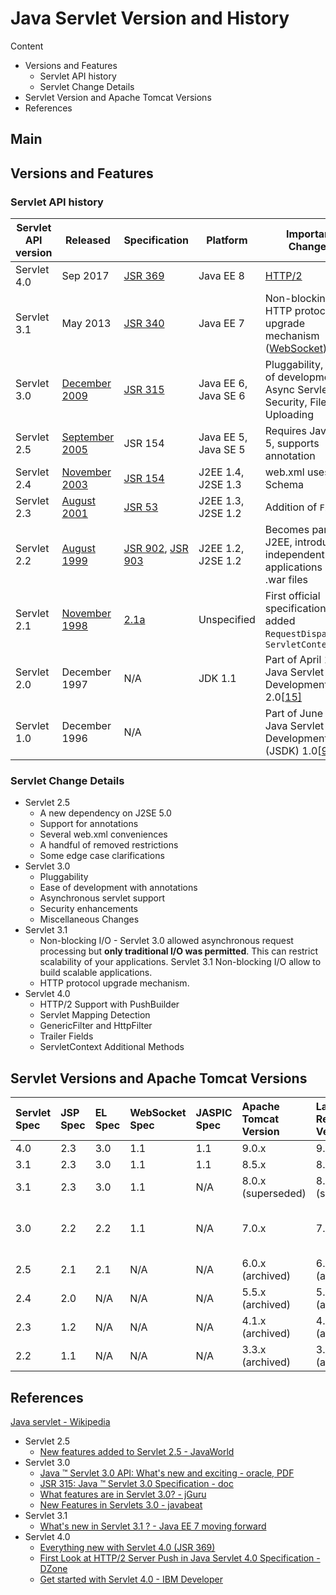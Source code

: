 # Java Servlet Version and History

Content

- Versions and Features
  - Servlet API history
  - Servlet Change Details
- Servlet Version and Apache Tomcat Versions
- References

## Main

## Versions and Features

### Servlet API history

| Servlet API version | Released                                                     | Specification                                                | Platform             | Important Changes                                            |
| ------------------- | ------------------------------------------------------------ | ------------------------------------------------------------ | -------------------- | ------------------------------------------------------------ |
| Servlet 4.0         | Sep 2017                                                     | [JSR 369](https://jcp.org/en/jsr/detail?id=369)              | Java EE 8            | [HTTP/2](https://en.wikipedia.org/wiki/HTTP/2)               |
| Servlet 3.1         | May 2013                                                     | [JSR 340](https://jcp.org/en/jsr/detail?id=340)              | Java EE 7            | Non-blocking I/O, HTTP protocol upgrade mechanism ([WebSocket](https://en.wikipedia.org/wiki/WebSocket))[[14\]](https://en.wikipedia.org/wiki/Java_servlet#cite_note-14) |
| Servlet 3.0         | [December 2009](http://www.javaworld.com/javaworld/jw-02-2009/jw-02-servlet3.html) | [JSR 315](https://jcp.org/en/jsr/detail?id=315)              | Java EE 6, Java SE 6 | Pluggability, Ease of development, Async Servlet, Security, File Uploading |
| Servlet 2.5         | [September 2005](http://www.javaworld.com/javaworld/jw-01-2006/jw-0102-servlet.html) | JSR 154                                                      | Java EE 5, Java SE 5 | Requires Java SE 5, supports annotation                      |
| Servlet 2.4         | [November 2003](http://www.javaworld.com/jw-03-2003/jw-0328-servlet.html) | [JSR 154](https://jcp.org/en/jsr/detail?id=154)              | J2EE 1.4, J2SE 1.3   | web.xml uses XML Schema                                      |
| Servlet 2.3         | [August 2001](http://www.javaworld.com/jw-01-2001/jw-0126-servletapi.html) | [JSR 53](https://jcp.org/en/jsr/detail?id=53)                | J2EE 1.3, J2SE 1.2   | Addition of `Filter`                                         |
| Servlet 2.2         | [August 1999](http://www.javaworld.com/jw-10-1999/jw-10-servletapi.html) | [JSR 902](https://jcp.org/en/jsr/detail?id=902), [JSR 903](https://jcp.org/en/jsr/detail?id=903) | J2EE 1.2, J2SE 1.2   | Becomes part of J2EE, introduced independent web applications in .war files |
| Servlet 2.1         | [November 1998](http://www.javaworld.com/jw-12-1998/jw-12-servletapi.html) | [2.1a](https://web.archive.org/web/20090611171402/http://java.sun.com/products/servlet/2.1/servlet-2.1.pdf) | Unspecified          | First official specification, added `RequestDispatcher`, `ServletContext` |
| Servlet 2.0         | December 1997                                                | N/A                                                          | JDK 1.1              | Part of April 1998 Java Servlet Development Kit 2.0[[15\]](https://en.wikipedia.org/wiki/Java_servlet#cite_note-15) |
| Servlet 1.0         | December 1996                                                | N/A                                                          |                      | Part of June 1997 Java Servlet Development Kit (JSDK) 1.0[[9\]](https://en.wikipedia.org/wiki/Java_servlet#cite_note-Hunter200003-9) |

### Servlet Change Details

- Servlet 2.5
  - A new dependency on J2SE 5.0
  - Support for annotations
  - Several web.xml conveniences
  - A handful of removed restrictions
  - Some edge case clarifications
- Servlet 3.0
  - Pluggability
  - Ease of development with annotations
  - Asynchronous servlet support
  - Security enhancements
  - Miscellaneous Changes
- Servlet 3.1
  - Non-blocking I/O - Servlet 3.0 allowed asynchronous request
    processing but **only traditional I/O was permitted**. This can
    restrict scalability of your applications. Servlet 3.1 Non-blocking I/O
    allow to build scalable applications.
  - HTTP protocol upgrade mechanism. 
- Servlet 4.0
  - HTTP/2 Support with PushBuilder
  - Servlet Mapping Detection
  - GenericFilter and HttpFilter
  - Trailer Fields
  - ServletContext Additional Methods

## Servlet Versions and Apache Tomcat Versions

| **Servlet Spec** | **JSP Spec** | **EL Spec** | **WebSocket Spec** | **JASPIC Spec** | **Apache Tomcat Version** | **Latest Released Version** | **Supported Java Versions**             |
| :--------------- | :----------- | :---------- | :----------------- | :-------------- | :------------------------ | :-------------------------- | :-------------------------------------- |
| 4.0              | 2.3          | 3.0         | 1.1                | 1.1             | 9.0.x                     | 9.0.31                      | 8 and later                             |
| 3.1              | 2.3          | 3.0         | 1.1                | 1.1             | 8.5.x                     | 8.5.51                      | 7 and later                             |
| 3.1              | 2.3          | 3.0         | 1.1                | N/A             | 8.0.x (superseded)        | 8.0.53 (superseded)         | 7 and later                             |
| 3.0              | 2.2          | 2.2         | 1.1                | N/A             | 7.0.x                     | 7.0.100                     | 6 and later (7 and later for WebSocket) |
| 2.5              | 2.1          | 2.1         | N/A                | N/A             | 6.0.x (archived)          | 6.0.53 (archived)           | 5 and later                             |
| 2.4              | 2.0          | N/A         | N/A                | N/A             | 5.5.x (archived)          | 5.5.36 (archived)           | 1.4 and later                           |
| 2.3              | 1.2          | N/A         | N/A                | N/A             | 4.1.x (archived)          | 4.1.40 (archived)           | 1.3 and later                           |
| 2.2              | 1.1          | N/A         | N/A                | N/A             | 3.3.x (archived)          | 3.3.2 (archived)            | 1.1 and later                           |

## References

[Java servlet - Wikipedia](https://en.wikipedia.org/wiki/Java_servlet)

- Servlet 2.5
  - [New features added to Servlet 2.5 - JavaWorld](https://www.javaworld.com/article/2071393/new-features-added-to-servlet-2-5.html)
- Servlet 3.0
  - [Java ™ Servlet 3.0 API: What's new and exciting - oracle, PDF](https://www.oracle.com/technetwork/server-storage/ts-5415-159162.pdf)
  - [JSR 315: Java ™ Servlet 3.0 Specification - doc](https://jcp.org/en/jsr/detail?id=315)
  - [What features are in Servlet 3.0? - jGuru](http://www.jguru.com/faq/server-side-development/servlets/what-features-are-in-servlet-3.0.html)
  - [New Features in Servlets 3.0 - javabeat](https://javabeat.net/new-features-in-servlets-3-0/)
- Servlet 3.1
  - [What's new in Servlet 3.1 ? - Java EE 7 moving forward](https://blogs.oracle.com/arungupta/whats-new-in-servlet-31-java-ee-7-moving-forward)
- Servlet 4.0
  - [Everything new with Servlet 4.0 (JSR 369)](http://alibassam.com/everything-new-servlet-4-0/)
  - [First Look at HTTP/2 Server Push in Java Servlet 4.0 Specification - DZone](https://dzone.com/articles/first-look-at-http2-server-push-in-java-servlet-40-1)
  - [Get started with Servlet 4.0 - IBM Developer](https://developer.ibm.com/tutorials/j-javaee8-servlet4/)